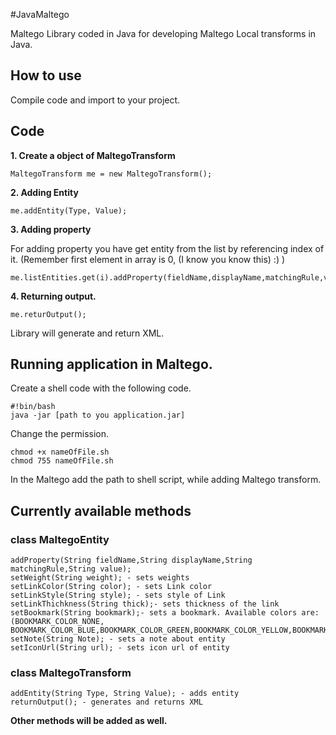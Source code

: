 #JavaMaltego

Maltego Library coded in Java for developing Maltego Local transforms in Java.

## How to use

Compile code and import to your project.

## Code 

**1. Create a object of MaltegoTransform**

	MaltegoTransform me = new MaltegoTransform();

**2. Adding Entity**

	me.addEntity(Type, Value); 

**3. Adding property** 

For adding property you have get entity from the list by referencing index of it. (Remember first element in array is 0, (I know you know this) :) )

	me.listEntities.get(i).addProperty(fieldName,displayName,matchingRule,value);

**4. Returning output.**

	me.returOutput();

Library will generate and return XML. 

## Running application in Maltego.

Create a shell code with the following code.

	#!bin/bash
	java -jar [path to you application.jar]

Change the permission.

	chmod +x nameOfFile.sh
	chmod 755 nameOfFile.sh

In the Maltego add the path to shell script, while adding Maltego transform.

## Currently available methods

### class MaltegoEntity

	addProperty(String fieldName,String displayName,String matchingRule,String value);
	setWeight(String weight); - sets weights
	setLinkColor(String color); - sets Link color
	setLinkStyle(String style); - sets style of Link
	setLinkThichkness(String thick);- sets thickness of the link 
	setBookmark(String bookmark);- sets a bookmark. Available colors are:(BOOKMARK_COLOR_NONE, BOOKMARK_COLOR_BLUE,BOOKMARK_COLOR_GREEN,BOOKMARK_COLOR_YELLOW,BOOKMARK_COLOR_ORANGE,BOOKMARK_COLOR_RED)
	setNote(String Note); - sets a note about entity
	setIconUrl(String url); - sets icon url of entity

### class MaltegoTransform 

	addEntity(String Type, String Value); - adds entity
	returnOutput(); - generates and returns XML 
	
**Other methods will be added as well.** 
